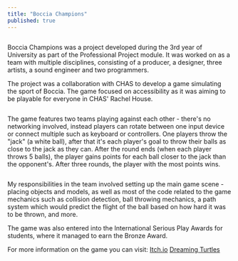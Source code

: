 ```yaml
---
title: "Boccia Champions"
published: true
---
```

<img src="{{ site.url }}{{ site.baseurl }}/images/boccia/logo.png" alt="">

Boccia Champions was a project developed during the 3rd year of University as part of the Professional Project module. 
It was worked on as a team with multiple disciplines, consisting of a producer, a designer, three artists, a sound engineer and two programmers.

The project was a collaboration with CHAS to develop a game simulating the sport of Boccia. The game focused on accessibility as it 
was aiming to be playable for everyone in CHAS' Rachel House.

<img src="{{ site.url }}{{ site.baseurl }}/images/boccia/game.png" alt="">

The game features two teams playing against each other - there's no networking involved, instead players can 
rotate between one input device or connect multiple such as keyboard or controllers.
One players throw the "jack" (a white ball), after that it's each player's goal to throw their balls as close to the jack as they can.
After the round ends (when each player throws 5 balls), the player gains points for each ball closer to the jack than the opponent's.
After three rounds, the player with the most points wins.

<img src="{{ site.url }}{{ site.baseurl }}/images/boccia/closeup.png" alt="">

My responsibilities in the team involved setting up the main game scene - placing objects and models, as well as most of 
the code related to the game mechanics such as collision detection, ball throwing mechanics, a path system which would predict the flight 
of the ball based on how hard it was to be thrown, and more.

The game was also entered into the International Serious Play Awards for students, where it managed to earn the Bronze Award.

For more information on the game you can visit: 
[Itch.io](https://chas-play.itch.io/boccia-champions)
[Dreaming Turtles](https://teamdreamingturtles.wixsite.com/website)